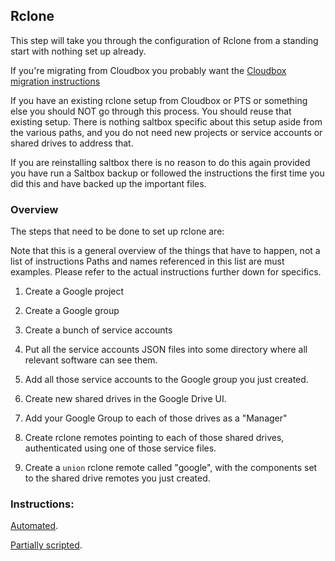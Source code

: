 ## Rclone
This step will take you through the configuration of Rclone from a standing start with nothing set up already.

If you're migrating from Cloudbox you probably want the [Cloudbox migration instructions](https://docs.saltbox.dev/reference/guides/cloudbox/)

If you have an existing rclone setup from Cloudbox or PTS or something else you should NOT go through this process.  You should reuse that existing setup.  There is nothing saltbox specific about this setup aside from the various paths, and you do not need new projects or service accounts or shared drives to address that.

If you are reinstalling saltbox there is no reason to do this again provided you have run a Saltbox backup or followed the instructions the first time you did this and have backed up the important files.

### Overview

The steps that need to be done to set up rclone are:

Note that this is a general overview of the things that have to happen, not a list of instructions  Paths and names referenced in this list are must examples.  Please refer to the actual instructions further down for specifics.

1. Create a Google project

1. Create a Google group

1. Create a bunch of service accounts

1. Put all the service accounts JSON files into some directory where all relevant software can see them.

1. Add all those service accounts to the Google group you just created.

2. Create new shared drives in the Google Drive UI.

3. Add your Google Group to each of those drives as a "Manager"

4. Create rclone remotes pointing to each of those shared drives, authenticated using one of those service files.

5. Create a `union` rclone remote called "google", with the components set to the shared drive remotes you just created.

### Instructions:

[Automated](rclone-auto.md).

[Partially scripted](rclone-manual.md).
